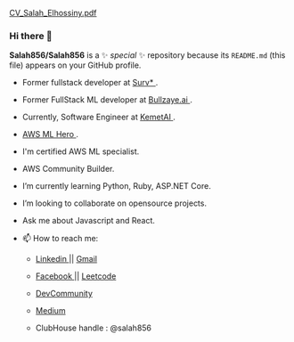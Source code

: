 [CV_Salah_Elhossiny.pdf](https://github.com/Salah856/Salah856/files/7592488/CV_Salah_Elhossiny.pdf)     
                      
### Hi there 👋    
            
**Salah856/Salah856** is a ✨  _special_  ✨ repository because its `README.md` (this file) appears on your GitHub profile.
  
- Former fullstack developer at <a href="https://www.survbetter.com/"> Surv* </a> .
- Former FullStack ML developer at <a href="https://www.crunchbase.com/organization/bullzaye-ai"> Bullzaye.ai </a> . 
- Currently, Software Engineer at <a href="https://www.masterlinux.net/"> KemetAI </a> .     

- <a href="https://aws.amazon.com/developer/community/heroes/salah-elhossiny/"> AWS ML Hero </a>. 
- I'm certified AWS ML specialist. 
- AWS Community Builder.
     
 
- I’m currently learning Python, Ruby, ASP.NET Core. 
- I’m looking to collaborate on opensource projects. 

- Ask me about Javascript and React.  

<!-- https://mehdihadeli.github.io/awesome-software-architecture/  -->

      
- 📫 How to reach me: 

  - <a href="https://www.linkedin.com/in/salah-elhossiny/"> Linkedin </a>  || <a href="mailto:salah.othman.elhossiny@gmail.com"> Gmail </a>  
   
  - <a href="https://www.facebook.com/salah.elhossiny.315"> Facebook </a> || <a href="https://leetcode.com/user0065w/"> Leetcode </a>
     
  - <a href="https://dev.to/salah856"> DevCommunity </a> 
  
  -  <a href="https://medium.com/@salah.othman.elhossiny"> Medium </a>
   
  - ClubHouse handle : @salah856       



